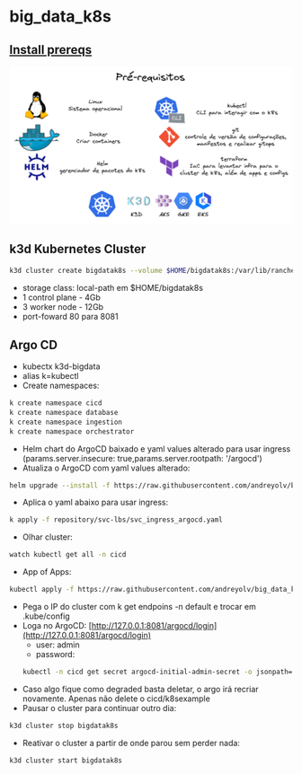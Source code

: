 # big_data_k8s

## [Install prereqs](prereq.md)
![prereq](imgs/prereq.png)

## k3d Kubernetes Cluster
```sh 
k3d cluster create bigdatak8s --volume $HOME/bigdatak8s:/var/lib/rancher/k3s/storage@all -s 1 --servers-memory 4Gb -a 3 --agents-memory 12Gb --api-port 6443 -p 8081:80@loadbalancer
```
  - storage class: local-path em $HOME/bigdatak8s
  - 1 control plane - 4Gb
  - 3 worker node - 12Gb
  - port-foward 80 para 8081

## Argo CD
- kubectx k3d-bigdata
- alias k=kubectl
- Create namespaces:
```sh
k create namespace cicd
k create namespace database
k create namespace ingestion
k create namespace orchestrator
```
- Helm chart do ArgoCD baixado e yaml values alterado para usar ingress (params.server.insecure: true,params.server.rootpath: '/argocd')
- Atualiza o ArgoCD com yaml values alterado:
```sh 
helm upgrade --install -f https://raw.githubusercontent.com/andreyolv/big_data_k8s/main/repository/helm-charts/argo-cd/values.yaml argocd argo/argo-cd --namespace cicd --debug --timeout 10m0s
```
- Aplica o yaml abaixo para usar ingress:
```sh 
k apply -f repository/svc-lbs/svc_ingress_argocd.yaml
```
- Olhar cluster:
```sh 
watch kubectl get all -n cicd
```
- App of Apps: 
```sh 
kubectl apply -f https://raw.githubusercontent.com/andreyolv/big_data_k8s/main/bigdatak8s.yaml
```
- Pega o IP do cluster com k get endpoins -n default e trocar em .kube/config
- Loga no ArgoCD: [http://127.0.0.1:8081/argocd/login](http://127.0.0.1:8081/argocd/login)
  - user: admin
  - password: 
  ```sh 
  kubectl -n cicd get secret argocd-initial-admin-secret -o jsonpath="{.data.password}" | base64 -d  | more
  ```
- Caso algo fique como degraded basta deletar, o argo irá recriar novamente. Apenas não delete o cicd/k8sexample
- Pausar o cluster para continuar outro dia:
```sh
k3d cluster stop bigdatak8s
```
- Reativar o cluster a partir de onde parou sem perder nada:
```sh
k3d cluster start bigdatak8s
```
